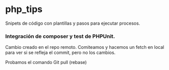 # php_tips
Snipets de código con plantillas y pasos para ejecutar procesos. 
### Integración de composer y test de PHPUnit.  

Cambio creado en el repo remoto. Comiteamos y hacemos un fetch en local para ver si se refleja el commit, pero no los cambios.  

Probamos el comando Git pull (rebase) 
